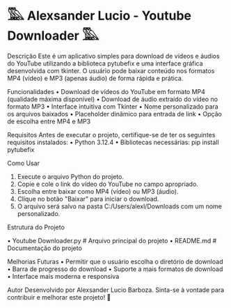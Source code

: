 # 𓅔 Alexsander Lucio - Youtube Downloader 𓅔

Descrição
Este é um aplicativo simples para download de vídeos e áudios do YouTube utilizando a biblioteca pytubefix e uma interface gráfica desenvolvida com tkinter. 
O usuário pode baixar conteúdo nos formatos MP4 (vídeo) e MP3 (apenas áudio) de forma rápida e prática.

Funcionalidades
•	Download de vídeos do YouTube em formato MP4 (qualidade máxima disponível)
•	Download de áudio extraído do vídeo no formato MP3
•	Interface intuitiva com Tkinter
•	Nome personalizado para os arquivos baixados
•	Placeholder dinâmico para entrada de link
•	Opção de escolha entre MP4 e MP3

Requisitos
Antes de executar o projeto, certifique-se de ter os seguintes requisitos instalados:
•	Python 3.12.4
•	Bibliotecas necessárias:
pip install pytubefix

Como Usar
1.	Execute o arquivo Python do projeto.
2.	Copie e cole o link do vídeo do YouTube no campo apropriado.
3.	Escolha entre baixar como MP4 (vídeo) ou MP3 (áudio).
4.	Clique no botão "Baixar" para iniciar o download.
5.	O arquivo será salvo na pasta C:/Users/alexl/Downloads com um nome personalizado.

Estrutura do Projeto

•	 Youtube Downloader.py  # Arquivo principal do projeto
•  README.md              # Documentação do projeto

Melhorias Futuras
•	Permitir que o usuário escolha o diretório de download
•	Barra de progresso do download
•	Suporte a mais formatos de download
•	Interface mais moderna e responsiva

Autor
Desenvolvido por Alexsander Lucio Barboza.
Sinta-se à vontade para contribuir e melhorar este projeto! 🚀
